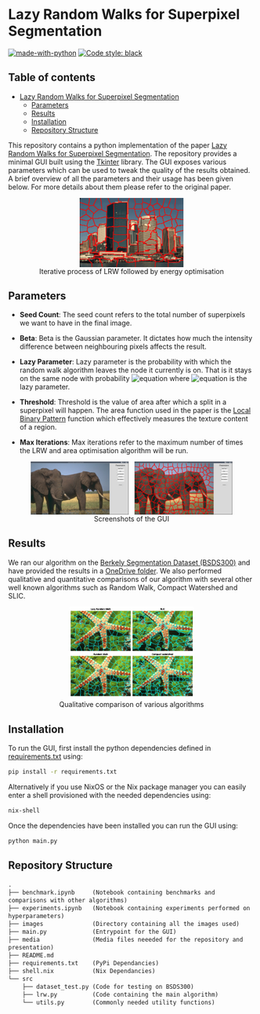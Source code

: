 # Lazy Random Walks for Superpixel Segmentation

[![made-with-python](https://img.shields.io/badge/Made%20with-Python-1f425f.svg)](https://www.python.org/)
[![Code style: black](https://img.shields.io/badge/code%20style-black-000000.svg)](https://github.com/psf/black)

## Table of contents

- [Lazy Random Walks for Superpixel Segmentation](#lazy-random-walks-for-superpixel-segmentation)
  - [Parameters](#parameters)
  - [Results](#results)
  - [Installation](#installation)
  - [Repository Structure](#repository-structure)

This repository contains a python implementation of the paper [Lazy Random Walks for Superpixel Segmentation](https://ieeexplore.ieee.org/document/6725608). The repository provides a minimal GUI built using the [Tkinter](https://docs.python.org/3/library/tkinter.html) library. The GUI exposes various parameters which can be used to tweak the quality of the results obtained. A brief overview of all the parameters and their usage has been given below. For more details about them please refer to the original paper.

<figure>
  <div style="display: flex; justify-content: center">
    <img
      src="./media/iterative_improv1.gif"
      alt="Iterative process of LRW followed by energy optimisation"
      style="width: 50%;"
    >
  </div>
  <figcaption style="text-align:center">Iterative process of LRW followed by energy optimisation</figcaption>
</figure>

## Parameters

- **Seed Count**: The seed count refers to the total number of superpixels we want to have in the final image.

- **Beta**: Beta is the Gaussian parameter. It dictates how much the intensity difference between neighbouring pixels affects the result.

- **Lazy Parameter**: Lazy parameter is the probability with which the random walk algorithm leaves the node it currently is on. That is it stays on the same node with probability ![equation](https://latex.codecogs.com/svg.latex?1-\alpha) where ![equation](https://latex.codecogs.com/svg.latex?\alpha) is the lazy parameter.

- **Threshold**: Threshold is the value of area after which a split in a superpixel will happen. The area function used in the paper is the [Local Binary Pattern](https://en.wikipedia.org/wiki/Local_binary_patterns) function which effectively measures the texture content of a region.

- **Max Iterations**: Max iterations refer to the maximum number of times the LRW and area optimisation algorithm will be run.

<figure>
  <div style="display: flex; justify-content: space-around">
    <img
      src="./media/gui1.jpg"
      alt="GUI"
      style="width: 47%;"
    >
    <img
      src="./media/gui2.jpg"
      alt="GUI"
      style="width: 47%;"
    >
  </div>
  <figcaption style="text-align:center">Screenshots of the GUI</figcaption>
</figure>

## Results

We ran our algorithm on the [Berkely Segmentation Dataset (BSDS300)](https://www2.eecs.berkeley.edu/Research/Projects/CS/vision/bsds/) and have provided the results in a [OneDrive folder](https://iiitaphyd-my.sharepoint.com/:f:/g/personal/dipanwita_g_research_iiit_ac_in/Eiz_Qq3-QR1HhCxKDPsJu1EBKhNC-0FcZHheM0m6dKpSCw?e=TUX3rb). We also performed qualitative and quantitative comparisons of our algorithm with several other well known algorithms such as Random Walk, Compact Watershed and SLIC.

<figure>
  <div style="display: flex; justify-content: space-around">
    <img
      src="./media/qualitative.jpg"
      alt="GUI"
      style="width:60%"
    >
  </div>
  <figcaption style="text-align:center">Qualitative comparison of various algorithms</figcaption>
</figure>

## Installation

To run the GUI, first install the python dependencies defined in [requirements.txt](./requirements.txt) using:

```bash
pip install -r requirements.txt
```

Alternatively if you use NixOS or the Nix package manager you can easily enter a shell provisioned with the needed dependencies using:

```bash
nix-shell
```

Once the dependencies have been installed you can run the GUI using:

```bash
python main.py
```

## Repository Structure

```
.
├── benchmark.ipynb     (Notebook containing benchmarks and comparisons with other algorithms)
├── experiments.ipynb   (Notebook containing experiments performed on hyperparameters)
├── images              (Directory containing all the images used)
├── main.py             (Entrypoint for the GUI)
├── media               (Media files neeeded for the repository and presentation)
├── README.md
├── requirements.txt    (PyPi Dependancies)
├── shell.nix           (Nix Dependancies)
└── src
    ├── dataset_test.py (Code for testing on BSDS300)
    ├── lrw.py          (Code containing the main algorithm)
    └── utils.py        (Commonly needed utility functions)
```
